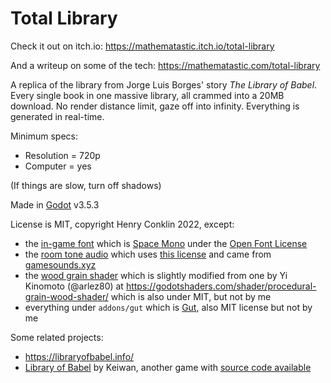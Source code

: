 # Total Library

Check it out on itch.io: https://mathematastic.itch.io/total-library

And a writeup on some of the tech: https://mathematastic.com/total-library

A replica of the library from Jorge Luis Borges' story *The Library of Babel*. Every single book in one massive library, all crammed into a 20MB download. No render distance limit, gaze off into infinity. Everything is generated in real-time.

Minimum specs:
* Resolution = 720p
* Computer = yes

(If things are slow, turn off shadows)

Made in [Godot](https://godotengine.org) v3.5.3

License is MIT, copyright Henry Conklin 2022, except:
* the [in-game font](assets/fonts/) which is [Space Mono](https://fonts.google.com/specimen/Space+Mono) under the [Open Font License](https://scripts.sil.org/cms/scripts/page.php?site_id=nrsi&id=OFL)
* the [room tone audio](assets/audio/) which uses [this license](https://gamesounds.xyz/Sonniss.com%20-%20GDC%202020%20-%20Game%20Audio%20Bundle/License.pdf) and came from [gamesounds.xyz](https://gamesounds.xyz/?dir=Sonniss.com%20-%20GDC%202020%20-%20Game%20Audio%20Bundle/Articulated%20Sounds%20-%20Empty%20Hotel%20Quiet%20Room%20Tones)
* the [wood grain shader](assets/materials/shaders/wood_shader.gdshader) which is slightly modified from one by Yi Kinomoto (@arlez80) at https://godotshaders.com/shader/procedural-grain-wood-shader/ which is also under MIT, but not by me
* everything under `addons/gut` which is [Gut](https://github.com/bitwes/Gut), also MIT license but not by me

Some related projects:
* https://libraryofbabel.info/
* [Library of Babel](https://keiwan.itch.io/library-of-babel-3d) by Keiwan, another game with [source code available](https://github.com/keiwando/libraryofbabel3D)
